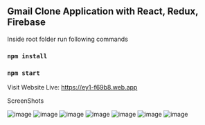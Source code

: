 Gmail Clone Application with React, Redux, Firebase
--------------------------------
Inside root folder run following commands  
### `npm install`
### `npm start`

Visit Website Live: https://ey1-f69b8.web.app

ScreenShots  

![image](https://user-images.githubusercontent.com/32177766/109832464-6abe8c80-7c51-11eb-9152-3187624edf61.png)
![image](https://user-images.githubusercontent.com/32177766/109832494-714d0400-7c51-11eb-8341-89973a53d378.png)
![image](https://user-images.githubusercontent.com/32177766/109832508-7447f480-7c51-11eb-9555-e2858e386498.png)
![image](https://user-images.githubusercontent.com/32177766/109832527-79a53f00-7c51-11eb-999f-dc0cb2358546.png)
![image](https://user-images.githubusercontent.com/32177766/109832540-7d38c600-7c51-11eb-8072-27185955d306.png)
![image](https://user-images.githubusercontent.com/32177766/109832580-87f35b00-7c51-11eb-943d-f205f08dcb25.png)
![image](https://user-images.githubusercontent.com/32177766/109832590-8aee4b80-7c51-11eb-8e5e-eb6b0060651a.png)
